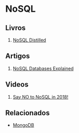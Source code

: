 # NoSQL

## Livros
1. [NoSQL Distilled](https://martinfowler.com/books/nosql.html)

## Artigos
1. [NoSQL Databases Explained](https://www.mongodb.com/nosql-explained?lang=pt-br)

## Videos
1. [Say NO to NoSQL in 2018!](https://www.youtube.com/watch?v=7Pg5AMSInJ0)

## Relacionados
- [MongoDB](./mongo_db.md) 
